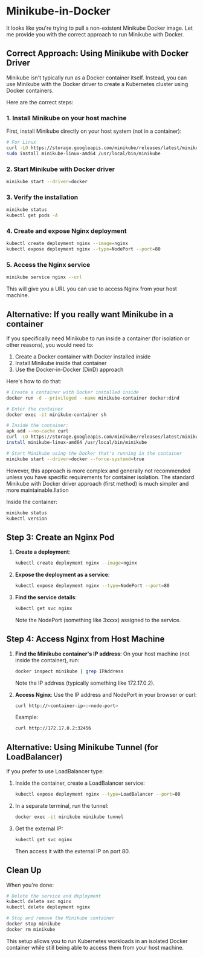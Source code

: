 # Minikube-in-Docker

It looks like you're trying to pull a non-existent Minikube Docker image. Let me provide you with the correct approach to run Minikube with Docker.

## Correct Approach: Using Minikube with Docker Driver

Minikube isn't typically run as a Docker container itself. Instead, you can use Minikube with the Docker driver to create a Kubernetes cluster using Docker containers.

Here are the correct steps:

### 1. Install Minikube on your host machine

First, install Minikube directly on your host system (not in a container):

```bash
# For Linux
curl -LO https://storage.googleapis.com/minikube/releases/latest/minikube-linux-amd64
sudo install minikube-linux-amd64 /usr/local/bin/minikube
```

### 2. Start Minikube with Docker driver

```bash
minikube start --driver=docker
```

### 3. Verify the installation

```bash
minikube status
kubectl get pods -A
```

### 4. Create and expose Nginx deployment

```bash
kubectl create deployment nginx --image=nginx
kubectl expose deployment nginx --type=NodePort --port=80
```

### 5. Access the Nginx service

```bash
minikube service nginx --url
```

This will give you a URL you can use to access Nginx from your host machine.

## Alternative: If you really want Minikube in a container

If you specifically need Minikube to run inside a container (for isolation or other reasons), you would need to:

1. Create a Docker container with Docker installed inside
2. Install Minikube inside that container
3. Use the Docker-in-Docker (DinD) approach

Here's how to do that:

```bash
# Create a container with Docker installed inside
docker run -d --privileged --name minikube-container docker:dind

# Enter the container
docker exec -it minikube-container sh

# Inside the container:
apk add --no-cache curl
curl -LO https://storage.googleapis.com/minikube/releases/latest/minikube-linux-amd64
install minikube-linux-amd64 /usr/local/bin/minikube

# Start Minikube using the Docker that's running in the container
minikube start --driver=docker --force-systemd=true
```

However, this approach is more complex and generally not recommended unless you have specific requirements for container isolation. The standard Minikube with Docker driver approach (first method) is much simpler and more maintainable.llation

Inside the container:
```bash
minikube status
kubectl version
```

## Step 3: Create an Nginx Pod

1. **Create a deployment**:
   ```bash
   kubectl create deployment nginx --image=nginx
   ```

2. **Expose the deployment as a service**:
   ```bash
   kubectl expose deployment nginx --type=NodePort --port=80
   ```

3. **Find the service details**:
   ```bash
   kubectl get svc nginx
   ```
   Note the NodePort (something like 3xxxx) assigned to the service.

## Step 4: Access Nginx from Host Machine

1. **Find the Minikube container's IP address**:
   On your host machine (not inside the container), run:
   ```bash
   docker inspect minikube | grep IPAddress
   ```
   Note the IP address (typically something like 172.17.0.2).

2. **Access Nginx**:
   Use the IP address and NodePort in your browser or curl:
   ```bash
   curl http://<container-ip>:<node-port>
   ```
   Example:
   ```bash
   curl http://172.17.0.2:32456
   ```

## Alternative: Using Minikube Tunnel (for LoadBalancer)

If you prefer to use LoadBalancer type:

1. Inside the container, create a LoadBalancer service:
   ```bash
   kubectl expose deployment nginx --type=LoadBalancer --port=80
   ```

2. In a separate terminal, run the tunnel:
   ```bash
   docker exec -it minikube minikube tunnel
   ```

3. Get the external IP:
   ```bash
   kubectl get svc nginx
   ```
   Then access it with the external IP on port 80.

## Clean Up

When you're done:
```bash
# Delete the service and deployment
kubectl delete svc nginx
kubectl delete deployment nginx

# Stop and remove the Minikube container
docker stop minikube
docker rm minikube
```

This setup allows you to run Kubernetes workloads in an isolated Docker container while still being able to access them from your host machine.
